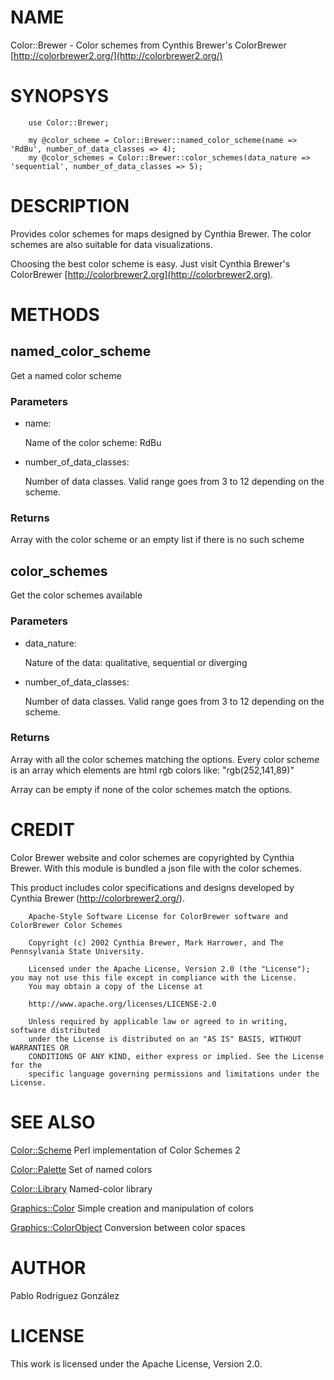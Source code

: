 # NAME

Color::Brewer - Color schemes from Cynthis Brewer's ColorBrewer [http://colorbrewer2.org/](http://colorbrewer2.org/)

# SYNOPSYS

        use Color::Brewer;

        my @color_scheme = Color::Brewer::named_color_scheme(name => 'RdBu', number_of_data_classes => 4);
        my @color_schemes = Color::Brewer::color_schemes(data_nature => 'sequential', number_of_data_classes => 5);

# DESCRIPTION

Provides color schemes for maps designed by Cynthia Brewer. The color schemes are also suitable for data visualizations.

Choosing the best color scheme is easy. Just visit Cynthia Brewer's ColorBrewer [http://colorbrewer2.org](http://colorbrewer2.org).

# METHODS

## named\_color\_scheme

Get a named color scheme

### Parameters

- name:

    Name of the color scheme: RdBu

- number\_of\_data\_classes:

    Number of data classes. Valid range goes from 3 to 12 depending on the scheme.

### Returns

Array with the color scheme or an empty list if there is no such scheme

## color\_schemes

Get the color schemes available

### Parameters

- data\_nature: 

    Nature of the data: qualitative, sequential or diverging

- number\_of\_data\_classes:

    Number of data classes. Valid range goes from 3 to 12 depending on the scheme.

### Returns

Array with all the color schemes matching the options. Every color scheme is an array 
which elements are html rgb colors like: "rgb(252,141,89)"

Array can be empty if none of the color schemes match the options.

# CREDIT

Color Brewer website and color schemes are copyrighted by Cynthia Brewer. With this module is bundled a json file with the color schemes. 

This product includes color specifications and designs developed by Cynthia Brewer (http://colorbrewer2.org/).

        Apache-Style Software License for ColorBrewer software and ColorBrewer Color Schemes

        Copyright (c) 2002 Cynthia Brewer, Mark Harrower, and The Pennsylvania State University.

        Licensed under the Apache License, Version 2.0 (the "License"); you may not use this file except in compliance with the License.
        You may obtain a copy of the License at

        http://www.apache.org/licenses/LICENSE-2.0

        Unless required by applicable law or agreed to in writing, software distributed
        under the License is distributed on an "AS IS" BASIS, WITHOUT WARRANTIES OR
        CONDITIONS OF ANY KIND, either express or implied. See the License for the
        specific language governing permissions and limitations under the License.

# SEE ALSO

[Color::Scheme](https://metacpan.org/pod/Color::Scheme) Perl implementation of Color Schemes 2 

[Color::Palette](https://metacpan.org/pod/Color::Palette) Set of named colors

[Color::Library](https://metacpan.org/pod/Color::Library) Named-color library

[Graphics::Color](https://metacpan.org/pod/Graphics::Color) Simple creation and manipulation of colors

[Graphics::ColorObject](https://metacpan.org/pod/Graphics::ColorObject) Conversion between color spaces

# AUTHOR

Pablo Rodríguez González

# LICENSE

This work is licensed under the Apache License, Version 2.0.
